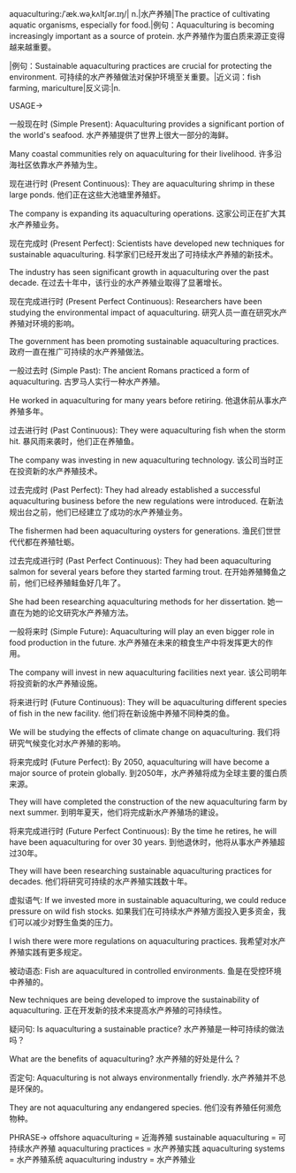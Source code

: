 aquaculturing:/ˈæk.wəˌkʌltʃər.ɪŋ/| n.|水产养殖|The practice of cultivating aquatic organisms, especially for food.|例句：Aquaculturing is becoming increasingly important as a source of protein. 水产养殖作为蛋白质来源正变得越来越重要。

|例句：Sustainable aquaculturing practices are crucial for protecting the environment. 可持续的水产养殖做法对保护环境至关重要。|近义词：fish farming, mariculture|反义词:|n.


USAGE->

一般现在时 (Simple Present):
Aquaculturing provides a significant portion of the world's seafood.  水产养殖提供了世界上很大一部分的海鲜。

Many coastal communities rely on aquaculturing for their livelihood. 许多沿海社区依靠水产养殖为生。


现在进行时 (Present Continuous):
They are aquaculturing shrimp in these large ponds.  他们正在这些大池塘里养殖虾。

The company is expanding its aquaculturing operations.  这家公司正在扩大其水产养殖业务。


现在完成时 (Present Perfect):
Scientists have developed new techniques for sustainable aquaculturing. 科学家们已经开发出了可持续水产养殖的新技术。

The industry has seen significant growth in aquaculturing over the past decade.  在过去十年中，该行业的水产养殖业取得了显著增长。


现在完成进行时 (Present Perfect Continuous):
Researchers have been studying the environmental impact of aquaculturing.  研究人员一直在研究水产养殖对环境的影响。

The government has been promoting sustainable aquaculturing practices.  政府一直在推广可持续的水产养殖做法。


一般过去时 (Simple Past):
The ancient Romans practiced a form of aquaculturing. 古罗马人实行一种水产养殖。

He worked in aquaculturing for many years before retiring. 他退休前从事水产养殖多年。


过去进行时 (Past Continuous):
They were aquaculturing fish when the storm hit.  暴风雨来袭时，他们正在养殖鱼。

The company was investing in new aquaculturing technology.  该公司当时正在投资新的水产养殖技术。


过去完成时 (Past Perfect):
They had already established a successful aquaculturing business before the new regulations were introduced.  在新法规出台之前，他们已经建立了成功的水产养殖业务。

The fishermen had been aquaculturing oysters for generations.  渔民们世世代代都在养殖牡蛎。


过去完成进行时 (Past Perfect Continuous):
They had been aquaculturing salmon for several years before they started farming trout.  在开始养殖鳟鱼之前，他们已经养殖鲑鱼好几年了。

She had been researching aquaculturing methods for her dissertation. 她一直在为她的论文研究水产养殖方法。



一般将来时 (Simple Future):
Aquaculturing will play an even bigger role in food production in the future.  水产养殖在未来的粮食生产中将发挥更大的作用。

The company will invest in new aquaculturing facilities next year.  该公司明年将投资新的水产养殖设施。


将来进行时 (Future Continuous):
They will be aquaculturing different species of fish in the new facility.  他们将在新设施中养殖不同种类的鱼。

We will be studying the effects of climate change on aquaculturing.  我们将研究气候变化对水产养殖的影响。


将来完成时 (Future Perfect):
By 2050, aquaculturing will have become a major source of protein globally. 到2050年，水产养殖将成为全球主要的蛋白质来源。

They will have completed the construction of the new aquaculturing farm by next summer.  到明年夏天，他们将完成新水产养殖场的建设。



将来完成进行时 (Future Perfect Continuous):
By the time he retires, he will have been aquaculturing for over 30 years.  到他退休时，他将从事水产养殖超过30年。

They will have been researching sustainable aquaculturing practices for decades.  他们将研究可持续的水产养殖实践数十年。



虚拟语气:
If we invested more in sustainable aquaculturing, we could reduce pressure on wild fish stocks. 如果我们在可持续水产养殖方面投入更多资金，我们可以减少对野生鱼类的压力。

I wish there were more regulations on aquaculturing practices. 我希望对水产养殖实践有更多规定。


被动语态:
Fish are aquacultured in controlled environments.  鱼是在受控环境中养殖的。

New techniques are being developed to improve the sustainability of aquaculturing.  正在开发新的技术来提高水产养殖的可持续性。


疑问句:
Is aquaculturing a sustainable practice?  水产养殖是一种可持续的做法吗？

What are the benefits of aquaculturing?  水产养殖的好处是什么？


否定句:
Aquaculturing is not always environmentally friendly.  水产养殖并不总是环保的。

They are not aquaculturing any endangered species.  他们没有养殖任何濒危物种。



PHRASE->
offshore aquaculturing = 近海养殖
sustainable aquaculturing = 可持续水产养殖
aquaculturing practices = 水产养殖实践
aquaculturing systems = 水产养殖系统
aquaculturing industry = 水产养殖业
